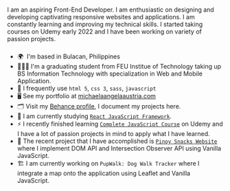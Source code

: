 <!-- ![Header](./github-header-image-michaela.png) -->

###

<p align="left">I am an aspiring Front-End Developer. I am enthusiastic on designing and developing captivating responsive websites and applications. I am constantly learning and improving my technical skills. I started taking courses on Udemy early 2022 and I have been working on variety of passion projects.</p>

###

*   🌍  I'm based in Bulacan, Philippines
*   👩🏻‍🎓  I'm a graduating student from FEU Institue of Technology taking up BS Information Technology with specialization in Web and Mobile Application.
*   👀  I frequently use `html 5`, `css 3`, `sass`, `javascript`
*   🖥️  See my portfolio at [michaelaangelaaustria.com](http://michaelaangelaaustria.com/)
*   🗂  Visit my [Behance profile](https://www.behance.net/michaela-austria), I document my projects here.
*   🌱  I am currently studying [`React JavaScript Framework`](https://www.udemy.com/course/complete-react-developer-zero-to-mastery/).
*   ⚡   I recently finished learning [`Complete JavaScript Course`](https://www.udemy.com/certificate/UC-67f744a7-ad3f-4153-bd97-fb7a6369b5b1/) on Udemy and I have a lot of passion projects in mind to apply what I have learned.
*   🏁  The recent project that I have accomplished is [`Pinoy Snacks Website`](https://github.com/michaela-austria/pinoy-snacks-DOM) where I implement DOM API and Intersection Observer API using Vanilla JavaScript.
*   🏗  I am currently working on `PupWalk: Dog Walk Tracker` where I integrate a map onto the application using Leaflet and Vanilla JavaScript.

###

<!-- <h4 align="left">Skills</h4>

<div align="left">
  <img src="https://cdn.jsdelivr.net/gh/devicons/devicon/icons/html5/html5-plain-wordmark.svg" height="50" width="66" alt="html5 logo"  />
  <img src="https://cdn.jsdelivr.net/gh/devicons/devicon/icons/css3/css3-plain-wordmark.svg" height="50" width="66" alt="css3 logo"  />
  <img src="https://cdn.jsdelivr.net/gh/devicons/devicon/icons/sass/sass-original.svg" height="50" width="66" alt="sass logo"  />
  <img src="https://cdn.jsdelivr.net/gh/devicons/devicon/icons/javascript/javascript-original.svg" height="50" width="66" alt="javascript logo"  />
  <img src="https://cdn.jsdelivr.net/gh/devicons/devicon/icons/tailwindcss/tailwindcss-plain.svg" height="50" width="66" alt="tailwindcss logo"  />
  <img src="https://cdn.jsdelivr.net/gh/devicons/devicon/icons/bootstrap/bootstrap-original.svg" height="50" width="66" alt="bootstrap logo"  />
  <img src="https://cdn.jsdelivr.net/gh/devicons/devicon/icons/git/git-original.svg" height="50" width="66" alt="git logo"  />
  <img src="https://cdn.jsdelivr.net/gh/devicons/devicon/icons/figma/figma-original.svg" height="50" width="66" alt="figma logo"  />
</div>

###

<h4 align="left">Socials</h4>

<div align="left">
  <a href="www.linkedin.com/in/michaelaangelaaustria" target="_blank">
    <img src="https://raw.githubusercontent.com/maurodesouza/profile-readme-generator/master/src/assets/icons/social/linkedin/default.svg" width="52" height="40" alt="linkedin logo"  />
  </a>
  <a href="https://www.behance.net/michaela-austria" target="_blank">
    <img src="https://raw.githubusercontent.com/maurodesouza/profile-readme-generator/master/src/assets/icons/social/behance/default.svg" width="52" height="40" alt="behance logo"  />
  </a>
</div>

###
 -->
<!-- <div align="center">
  <img src="https://github-readme-stats.vercel.app/api?hide_title=true&hide_rank=true&show_icons=true&include_all_commits=true&count_private=true&disable_animations=false&theme=bear&locale=en&hide_border=false&username=michaela-austria" height="150" alt="stats graph"  />
  <img src="https://github-readme-stats.vercel.app/api/top-langs?locale=en&hide_title=false&layout=compact&card_width=320&langs_count=7&theme=bear&hide_border=false&username=michaela-austria" height="150" alt="languages graph"  />
</div> -->

